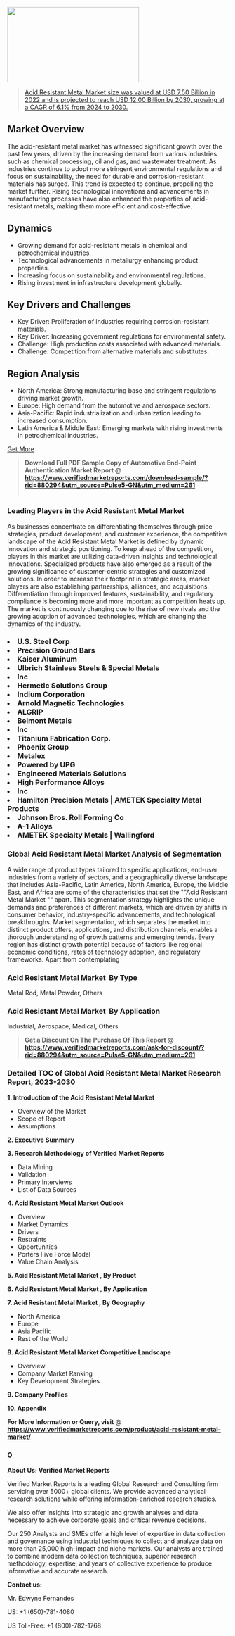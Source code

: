 <img src="https://ffe5etoiles.com/wp-content/uploads/2024/12/MST1-300x171.png" alt="" width="300" height="171" class="alignnone size-medium wp-image-20088" /><blockquote id="" class=""><a href="https://www.verifiedmarketreports.com/download-sample/?rid=880294&utm_source=Pulse5-GN&utm_medium=261" target="_blank">Acid Resistant Metal Market size was valued at USD 7.50 Billion in 2022 and is projected to reach USD 12.00 Billion by 2030, growing at a CAGR of 6.1% from 2024 to 2030.</a></blockquote><p><h2>Market Overview</h2><p>The acid-resistant metal market has witnessed significant growth over the past few years, driven by the increasing demand from various industries such as chemical processing, oil and gas, and wastewater treatment. As industries continue to adopt more stringent environmental regulations and focus on sustainability, the need for durable and corrosion-resistant materials has surged. This trend is expected to continue, propelling the market further. Rising technological innovations and advancements in manufacturing processes have also enhanced the properties of acid-resistant metals, making them more efficient and cost-effective.</p><p><a href="#"></a></p><h2>Dynamics</h2><ul> <li>Growing demand for acid-resistant metals in chemical and petrochemical industries.</li> <li>Technological advancements in metallurgy enhancing product properties.</li> <li>Increasing focus on sustainability and environmental regulations.</li> <li>Rising investment in infrastructure development globally.</li></ul><h2>Key Drivers and Challenges</h2><ul> <li>Key Driver: Proliferation of industries requiring corrosion-resistant materials.</li> <li>Key Driver: Increasing government regulations for environmental safety.</li> <li>Challenge: High production costs associated with advanced materials.</li> <li>Challenge: Competition from alternative materials and substitutes.</li></ul><h2>Region Analysis</h2><ul> <li>North America: Strong manufacturing base and stringent regulations driving market growth.</li> <li>Europe: High demand from the automotive and aerospace sectors.</li> <li>Asia-Pacific: Rapid industrialization and urbanization leading to increased consumption.</li> <li>Latin America & Middle East: Emerging markets with rising investments in petrochemical industries.</li></ul><p><a href="#">Get More</a></p></p><blockquote id="" class=""><strong>Download Full PDF Sample Copy of Automotive End-Point Authentication Market Report @ <a href="https://www.verifiedmarketreports.com/download-sample/?rid=880294&utm_source=Pulse5-GN&utm_medium=261" target="_blank">https://www.verifiedmarketreports.com/download-sample/?rid=880294&utm_source=Pulse5-GN&utm_medium=261</a></strong><br /><br /></blockquote><h3 id="" class="">Leading Players in the&nbsp;Acid Resistant Metal Market </h3><p>As businesses concentrate on differentiating themselves through price strategies, product development, and customer experience, the competitive landscape of the Acid Resistant Metal Market is defined by dynamic innovation and strategic positioning. To keep ahead of the competition, players in this market are utilizing data-driven insights and technological innovations. Specialized products have also emerged as a result of the growing significance of customer-centric strategies and customized solutions. In order to increase their footprint in strategic areas, market players are also establishing partnerships, alliances, and acquisitions. Differentiation through improved features, sustainability, and regulatory compliance is becoming more and more important as competition heats up. The market is continuously changing due to the rise of new rivals and the growing adoption of advanced technologies, which are changing the dynamics of the industry.</p><h3 class=""><li>U.S. Steel Corp</li><li> Precision Ground Bars</li><li> Kaiser Aluminum</li><li> Ulbrich Stainless Steels & Special Metals</li><li> Inc</li><li> Hermetic Solutions Group</li><li> Indium Corporation</li><li> Arnold Magnetic Technologies</li><li> ALGRIP</li><li> Belmont Metals</li><li> Inc</li><li> Titanium Fabrication Corp.</li><li> Phoenix Group</li><li> Metalex</li><li> Powered by UPG</li><li> Engineered Materials Solutions</li><li> High Performance Alloys</li><li> Inc</li><li> Hamilton Precision Metals | AMETEK Specialty Metal Products</li><li> Johnson Bros. Roll Forming Co</li><li> A-1 Alloys</li><li> AMETEK Specialty Metals | Wallingford</h3><h3 id="" class="">Global&nbsp;Acid Resistant Metal Market Analysis of Segmentation</h3><p id="" class="">A wide range of product types tailored to specific applications, end-user industries from a variety of sectors, and a geographically diverse landscape that includes Asia-Pacific, Latin America, North America, Europe, the Middle East, and Africa are some of the characteristics that set the ""Acid Resistant Metal Market "" apart. This segmentation strategy highlights the unique demands and preferences of different markets, which are driven by shifts in consumer behavior, industry-specific advancements, and technological breakthroughs. Market segmentation, which separates the market into distinct product offers, applications, and distribution channels, enables a thorough understanding of growth patterns and emerging trends. Every region has distinct growth potential because of factors like regional economic conditions, rates of technology adoption, and regulatory frameworks. Apart from contemplating</p><h3 id="" class="">Acid Resistant Metal Market &nbsp;By Type</h3><p>Metal Rod, Metal Powder, Others</p><h3 id="" class="">Acid Resistant Metal Market &nbsp;By Application</h3><p class="">Industrial, Aerospace, Medical, Others</p><blockquote id="" class=""><strong>Get a Discount On The Purchase Of This Report @ <a href="https://www.verifiedmarketreports.com/download-sample/?rid=880294&utm_source=Pulse5-GN&utm_medium=261" target="_blank">https://www.verifiedmarketreports.com/ask-for-discount/?rid=880294&utm_source=Pulse5-GN&utm_medium=261</a></strong></blockquote><h3 id="" class="">Detailed TOC of Global Acid Resistant Metal Market Research Report, 2023-2030</h3><p id="" class=""><strong>1. Introduction of the Acid Resistant Metal Market </strong></p><ul><li>Overview of the Market</li><li>Scope of Report</li><li>Assumptions</li></ul><p id="" class=""><strong>2. Executive Summary</strong></p><p id="" class=""><strong>3. Research Methodology of Verified Market Reports</strong></p><ul><li>Data Mining</li><li>Validation</li><li>Primary Interviews</li><li>List of Data Sources</li></ul><p id="" class=""><strong>4. Acid Resistant Metal Market Outlook</strong></p><ul><li>Overview</li><li>Market Dynamics</li><li>Drivers</li><li>Restraints</li><li>Opportunities</li><li>Porters Five Force Model</li><li>Value Chain Analysis</li></ul><p id="" class=""><strong>5. Acid Resistant Metal Market , By Product</strong></p><p id="" class=""><strong>6. Acid Resistant Metal Market , By Application</strong></p><p id="" class=""><strong>7. Acid Resistant Metal Market , By Geography</strong></p><ul><li>North America</li><li>Europe</li><li>Asia Pacific</li><li>Rest of the World</li></ul><p id="" class=""><strong>8. Acid Resistant Metal Market Competitive Landscape</strong></p><ul><li>Overview</li><li>Company Market Ranking</li><li>Key Development Strategies</li></ul><p id="" class=""><strong>9. Company Profiles</strong></p><p id="" class=""><strong>10. Appendix</strong></p><p><strong>For More Information or Query, visit</strong>&nbsp;@ <strong><a href="https://www.verifiedmarketreports.com/product/acid-resistant-metal-market/" target="_blank">https://www.verifiedmarketreports.com/product/acid-resistant-metal-market/</a></strong></p><h3 id="" class="">0</h3><p id="" class=""><strong>About Us: Verified Market Reports</strong></p><p id="" class="">Verified Market Reports is a leading Global Research and Consulting firm servicing over 5000+ global clients. We provide advanced analytical research solutions while offering information-enriched research studies.</p><p id="" class="">We also offer insights into strategic and growth analyses and data necessary to achieve corporate goals and critical revenue decisions.</p><p id="" class="">Our 250 Analysts and SMEs offer a high level of expertise in data collection and governance using industrial techniques to collect and analyze data on more than 25,000 high-impact and niche markets. Our analysts are trained to combine modern data collection techniques, superior research methodology, expertise, and years of collective experience to produce informative and accurate research.</p><p id="" class=""><strong>Contact us:</strong></p><p id="" class="">Mr. Edwyne Fernandes</p><p id="" class="">US: +1 (650)-781-4080</p><p id="" class="">US Toll-Free: +1 (800)-782-1768</p>

